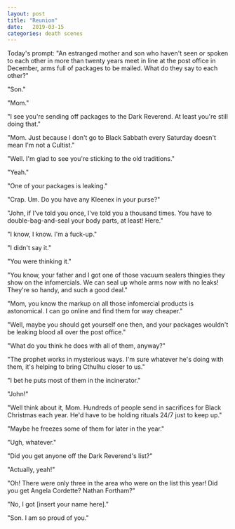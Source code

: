```yaml
---
layout: post
title: "Reunion"
date:   2019-03-15
categories: death scenes
---
```

Today's prompt: "An estranged mother and son who haven't seen or spoken to each other in more than twenty years meet in line at the post office in December, arms full of packages to be mailed. What do they say to each other?"

"Son."

"Mom."

"I see you're sending off packages to the Dark Reverend. At least you're still doing that."

"Mom. Just because I don't go to Black Sabbath every Saturday doesn't mean I'm not a Cultist."

"Well. I'm glad to see you're sticking to the old traditions."

"Yeah."

"One of your packages is leaking."

"Crap. Um. Do you have any Kleenex in your purse?"

"John, if I've told you once, I've told you a thousand times. You have to double-bag-and-seal your body parts, at least! Here."

"I know, I know. I'm a fuck-up."

"I didn't say it."

"You were thinking it."

"You know, your father and I got one of those vacuum sealers thingies they show on the infomercials. We can seal up whole arms now with no leaks! They're so handy, and such a good deal." 

"Mom, you know the markup on all those infomercial products is astonomical. I can go online and find them for way cheaper."

"Well, maybe you should get yourself one then, and your packages wouldn't be leaking blood all over the post office."

"What do you think he does with all of them, anyway?"

"The prophet works in mysterious ways. I'm sure whatever he's doing with them, it's helping to bring Cthulhu closer to us."

"I bet he puts most of them in the incinerator."

"John!"

"Well think about it, Mom. Hundreds of people send in sacrifices for Black Christmas each year. He'd have to be holding rituals 24/7 just to keep up."

"Maybe he freezes some of them for later in the year."

"Ugh, whatever."

"Did you get anyone off the Dark Reverend's list?"

"Actually, yeah!"

"Oh! There were only three in the area who were on the list this year! Did you get Angela Cordette? Nathan Fortham?"

"No, I got [insert your name here]."

"Son. I am so proud of you."
